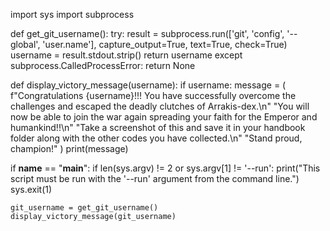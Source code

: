 import sys
import subprocess

def get_git_username():
    try:
        result = subprocess.run(['git', 'config', '--global', 'user.name'], capture_output=True, text=True, check=True)
        username = result.stdout.strip()
        return username
    except subprocess.CalledProcessError:
        return None

def display_victory_message(username):
    if username:
        message = (
            f"Congratulations {username}!!! You have successfully overcome the challenges and escaped the deadly clutches of Arrakis-dex.\n"
            "You will now be able to join the war again spreading your faith for the Emperor and humankind!!\n"
            "Take a screenshot of this and save it in your handbook folder along with the other codes you have collected.\n"
            "Stand proud, champion!"
        )
    print(message)

if __name__ == "__main__":
    if len(sys.argv) != 2 or sys.argv[1] != '--run':
        print("This script must be run with the '--run' argument from the command line.")
        sys.exit(1)

    git_username = get_git_username()
    display_victory_message(git_username)

